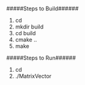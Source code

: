 # 
#####Steps to Build######
1. cd <srd-dir>
2. mkdir build
3. cd build
4. cmake ..
5. make

#####Steps to Run######
1. cd <build-dir>
2.  ./MatrixVector
